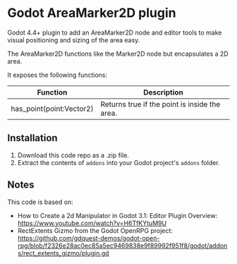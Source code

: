 # Godot AreaMarker2D plugin
Godot 4.4+ plugin to add an AreaMarker2D node and editor tools to make visual positioning and sizing of the area easy.

The AreaMarker2D functions like the Marker2D node but encapsulates a 2D area.

It exposes the following functions:

| Function | Description |
|----------|-------------|  
|has_point(point:Vector2)|Returns true if the point is inside the area.|

## Installation
1. Download this code repo as a .zip file.
2. Extract the contents of `addons` into your Godot project's `addons` folder.

## Notes
This code is based on:

* How to Create a 2d Manipulator in Godot 3.1: Editor Plugin Overview: https://www.youtube.com/watch?v=H6TfKYtuM9U
* RectExtents Gizmo from the Godot OpenRPG project: https://github.com/gdquest-demos/godot-open-rpg/blob/f2326e28ac0ec85a5ec9469838e9f89992f951f8/godot/addons/rect_extents_gizmo/plugin.gd
